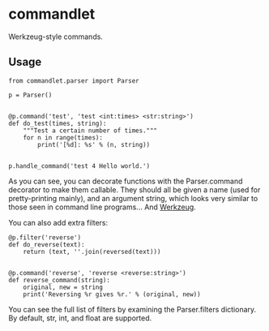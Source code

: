 # commandlet
Werkzeug-style commands.

## Usage
```
from commandlet.parser import Parser

p = Parser()


@p.command('test', 'test <int:times> <str:string>')
def do_test(times, string):
    """Test a certain number of times."""
    for n in range(times):
        print('[%d]: %s' % (n, string))


p.handle_command('test 4 Hello world.')
```

As you can see, you can decorate functions with the Parser.command decorator to make them callable. They should all be given a name (used for pretty-printing mainly), and an argument string, which looks very similar to those seen in command line programs... And [Werkzeug](https://palletsprojects.com/p/werkzeug/).

You can also add extra filters:

```
@p.filter('reverse')
def do_reverse(text):
    return (text, ''.join(reversed(text)))


@p.command('reverse', 'reverse <reverse:string>')
def reverse_command(string):
    original, new = string
    print('Reversing %r gives %r.' % (original, new))
```

You can see the full list of filters by examining the Parser.filters dictionary. By default, str, int, and float are supported.
